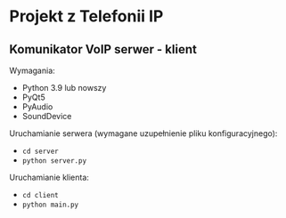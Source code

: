 # Projekt z Telefonii IP

## Komunikator VoIP serwer - klient

Wymagania:
- Python 3.9 lub nowszy
- PyQt5
- PyAudio
- SoundDevice

Uruchamianie serwera (wymagane uzupełnienie pliku konfiguracyjnego):
- `cd server`
- `python server.py`

Uruchamianie klienta:
- `cd client`
- `python main.py`
